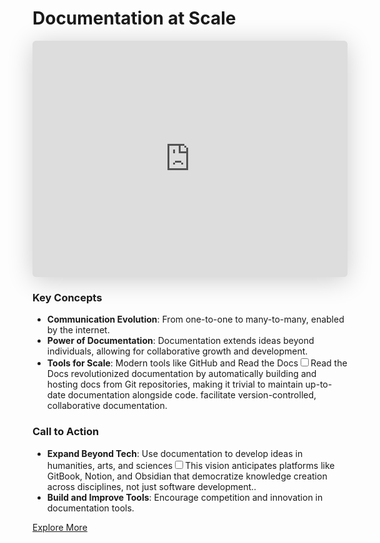# Documentation at Scale

<iframe class="speakerdeck-iframe" style="border: 0px; background: padding-box rgba(0, 0, 0, 0.1); margin: 0px; padding: 0px; border-radius: 6px; box-shadow: rgba(0, 0, 0, 0.2) 0px 5px 40px; width: 100%; height: auto; aspect-ratio: 560 / 420;" frameborder="0" src="https://speakerdeck.com/player/3200af20b6e5013184ad42b7f74d85e8" title="Documentation at Scale" allowfullscreen="true" data-ratio="1.3333333333333333"></iframe>


### Key Concepts
- **Communication Evolution**: From one-to-one to many-to-many, enabled by the internet.
- **Power of Documentation**: Documentation extends ideas beyond individuals, allowing for collaborative growth and development.
- **Tools for Scale**: Modern tools like GitHub and Read the Docs<label for="sn-rtd-revolution" class="margin-toggle sidenote-number"></label><input type="checkbox" id="sn-rtd-revolution" class="margin-toggle"/><span class="sidenote">Read the Docs revolutionized documentation by automatically building and hosting docs from Git repositories, making it trivial to maintain up-to-date documentation alongside code.</span> facilitate version-controlled, collaborative documentation.

### Call to Action
- **Expand Beyond Tech**: Use documentation to develop ideas in humanities, arts, and sciences<label for="sn-cross-disciplinary" class="margin-toggle sidenote-number"></label><input type="checkbox" id="sn-cross-disciplinary" class="margin-toggle"/><span class="sidenote">This vision anticipates platforms like GitBook, Notion, and Obsidian that democratize knowledge creation across disciplines, not just software development.</span>.
- **Build and Improve Tools**: Encourage competition and innovation in documentation tools.

[Explore More](http://Python-Guide.org)

